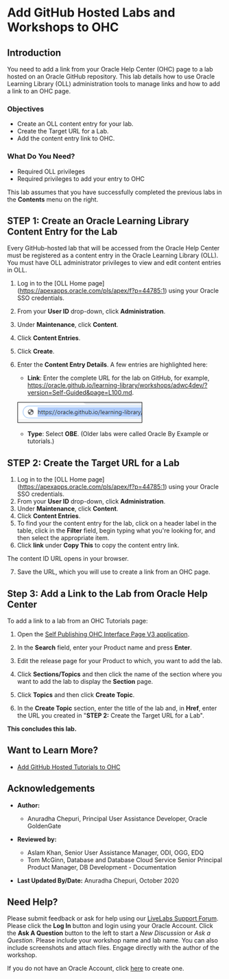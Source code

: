 # Add GitHub Hosted Labs and Workshops to OHC

## Introduction
You need to add a link from your Oracle Help Center (OHC) page to a lab hosted on an Oracle GitHub repository. This lab details how to use Oracle Learning Library (OLL) administration tools to manage links and how to add a link to an OHC page.

### Objectives
* Create an OLL content entry for your lab.
* Create the Target URL for a Lab.
* Add the content entry link to OHC.

### What Do You Need?
* Required OLL privileges
* Required privileges to add your entry to OHC

This lab assumes that you have successfully completed the previous labs in the **Contents** menu on the right.

## **STEP 1:** Create an Oracle Learning Library Content Entry for the Lab
Every GitHub-hosted lab that will be accessed from the Oracle Help Center must be registered as a content entry in the Oracle Learning Library (OLL).
You must have OLL administrator privileges to view and edit content entries in OLL.
1. Log in to the [OLL Home page] (https://apexapps.oracle.com/pls/apex/f?p=44785:1) using your Oracle SSO credentials.
2. From your **User ID** drop-down, click **Administration**.
3. Under **Maintenance**, click **Content**.
4. Click **Content Entries**.
5. Click **Create**.
6. Enter the **Content Entry Details**. A few entries are highlighted here:
    * **Link**: Enter the complete URL for the lab on GitHub, for example, https://oracle.github.io/learning-library/workshops/adwc4dev/?version=Self-Guided&page=L100.md.

    ![](./images/content-entry-link.png " ")
    * **Type**: Select **OBE**. (Older labs were called Oracle By Example or tutorials.)

## **STEP 2:** Create the Target URL for a Lab

1. Log in to the [OLL Home page] (https://apexapps.oracle.com/pls/apex/f?p=44785:1) using your Oracle SSO credentials.
2. From your **User ID** drop-down, click **Administration**.
3. Under **Maintenance**, click **Content**.
4. Click **Content Entries**.
5. To find your the content entry for the lab, click on a header label in the table, click in the **Filter** field, begin typing what you're looking for, and then select the appropriate item.
6. Click **link** under **Copy This** to copy the content entry link.

  The content ID URL opens in your browser.

7. Save the URL, which you will use to create a link from an OHC page.

## **Step 3:** Add a Link to the Lab from Oracle Help Center
To add a link to a lab from an OHC Tutorials page:
1. Open the [Self Publishing OHC Interface Page V3 application](https://apex.oraclecorp.com/pls/apex/f?p=40100:1:101812173799316:::::).
2. In the **Search** field, enter your Product name and press **Enter**.
3. Edit the release page for your Product to which, you want to add the lab.
    [](./images/ohc-edit-Pages.png " ")
4. Click **Sections/Topics** and then click the name of the section where you want to add the lab to display the **Section** page.
    [](./images/ohc-section-topics.png " ")
5. Click **Topics** and then click **Create Topic**.

6. In the **Create Topic** section, enter the title of the lab and, in **Href**, enter the URL you created in "**STEP 2:** Create the Target URL for a Lab".

**This concludes this lab.**

## Want to Learn More?
* [Add GitHub Hosted Tutorials to OHC](https://confluence.oraclecorp.com/confluence/display/DBIDDP/Add+GitHub-Hosted+Tutorials+to+the+Oracle+Help+Center)

## Acknowledgements

* **Author:**
    * Anuradha Chepuri, Principal User Assistance Developer, Oracle GoldenGate

* **Reviewed by:**  
    * Aslam Khan, Senior User Assistance Manager, ODI, OGG, EDQ
    * Tom McGinn, Database and Database Cloud Service Senior Principal Product Manager, DB Development - Documentation
* **Last Updated By/Date:** Anuradha Chepuri, October 2020

## Need Help?  
Please submit feedback or ask for help using our [LiveLabs Support Forum](https://community.oracle.com/tech/developers/categories/livelabsdiscussions). Please click the **Log In** button and login using your Oracle Account. Click the **Ask A Question** button to the left to start a *New Discussion* or *Ask a Question*.  Please include your workshop name and lab name.  You can also include screenshots and attach files.  Engage directly with the author of the workshop.

If you do not have an Oracle Account, click [here](https://profile.oracle.com/myprofile/account/create-account.jspx) to create one.
